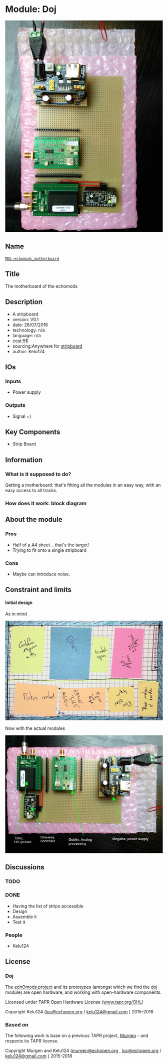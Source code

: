 # Module: Doj

![](/doj/viewme.png)

## Name

[`MDL-echomods_motherboard`]()

## Title

The motherboard of the echomods

## Description

* A stripboard
* version: V0.1
* date: 26/07/2016
* technology: n/a
* language: n/a
* cost:5$
* sourcing:Anywhere for [stripboard](https://www.amazon.com/s/ref=nb_sb_noss_2?url=node%3D667846011&field-keywords=stripboard&rh=n%3A667846011%2Ck%3Astripboard)
* author: Kelu124

## IOs

### Inputs

* Power supply

### Outputs

* Signal =)

## Key Components

* Strip Board

## Information

### What is it supposed to do?

Getting a motherboard: that's fitting all the modules in an easy way, with an easy access to all tracks.


### How does it work: block diagram

## About the module

### Pros

* Half of a A4 sheet .. that's the target! 
* Trying to fit onto a single stripboard

### Cons

* Maybe can introduce noise.

## Constraint and limits

#### Initial design

As in mind 

![](/doj/images/IMG_2607.JPG)

Now with the actual modules

![](/doj/images/doj-simple.png)

## Discussions


### TODO

### DONE

* Having the list of strips accessible
* Design
* Assemble it
* Test it

### People

* Kelu124

## License

### Doj 

The [echOmods project](https://github.com/kelu124/echomods) and its prototypes (amongst which we find the [doj](/doj/) module) are open hardware, and working with open-hardware components.

Licensed under TAPR Open Hardware License (www.tapr.org/OHL)

Copyright Kelu124 (luc@echopen.org / kelu124@gmail.com ) 2015-2018

### Based on 

The following work is base on a previous TAPR project, [Murgen](https://github.com/kelu124/murgen-dev-kit) - and respects its TAPR license.

Copyright Murgen and Kelu124 (murgen@echopen.org , luc@echopen.org / kelu124@gmail.com ) 2015-2018

